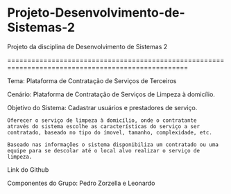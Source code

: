 # Projeto-Desenvolvimento-de-Sistemas-2
Projeto da disciplina de Desenvolvimento de Sistemas 2

===================================================================================================

Tema: Plataforma de Contratação de Serviços de Terceiros

Cenário:
	Plataforma de Contratação de Serviços de Limpeza à domicílio.
  
Objetivo do Sistema:
	Cadastrar usuários e prestadores de serviço.
	
	Oferecer o serviço de limpeza à domicílio, onde o contratante 		através do sistema escolhe as características do serviço a ser 		contratado, baseado no tipo do ímovel, tamanho, complexidade, etc.

	Baseado nas informações o sistema disponibiliza um contratado ou uma 	equipe para se descolar até o local alvo realizar o serviço de 	limpeza.
  
Link do Github
	
Componentes do Grupo:
	Pedro Zorzella e Leonardo

